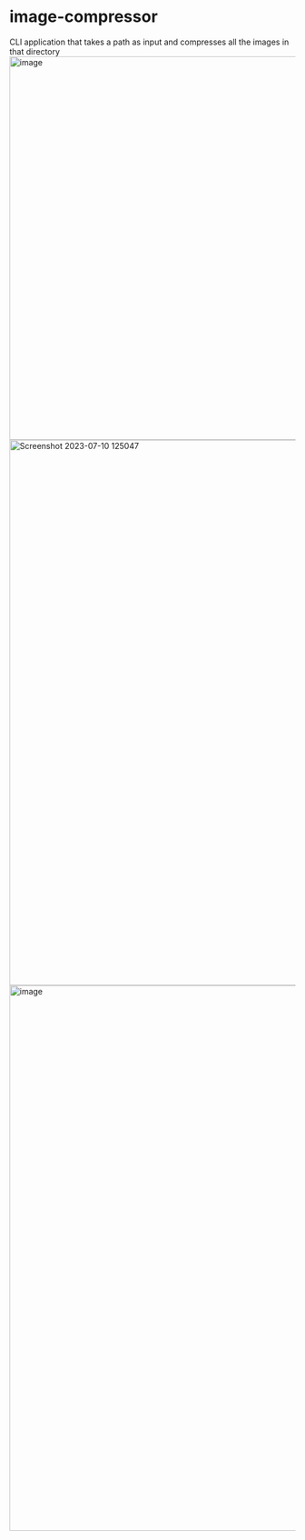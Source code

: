 # image-compressor
CLI application that takes a path as input and compresses all the images in that directory
<img width="675" alt="image" src="https://github.com/behhanyu/image-compressor/assets/106042169/f8f967f8-3ce3-4ec4-b0a0-fa27e48dc21d">
<img width="960" alt="Screenshot 2023-07-10 125047" src="https://github.com/behhanyu/image-compressor/assets/106042169/a857b17c-3857-47d9-a2ba-047328e0bc76">
<img width="960" alt="image" src="https://github.com/behhanyu/image-compressor/assets/106042169/08272a93-6ff7-458e-9aa4-d5d7ad3ac234">

